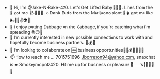 - 👋 Hi, I’m @Jake-N-Bake-420. Let's Get Lifted Baby 🤪😏😬. Lines from the 🎱 got me 👀♿🏧😬🤪. 🔥 Dank Buds from the Marijuana plant 🍁🪴 got me like 🌬💨💨✌👽😁
- 👀 I enjoy putting Dabbage on the Cabbage, if you're catching what I'm spreading 😜😏🥸
- 🌱 I’m currently interested in new possible connections to work with and hopefully become business partners. 🤑💰💸
- 💞️ I’m looking to collaborate on 🆕️ business opportunities🤑💸💰💨👀🦨🍁
- 📫 How to reach me ... 7015751696, Jborreson94@yahoo.com, snapchat is ➡️ Smokeymcpotz420. Hit me up for business or pleasure 👃___'s🎱👀🤯🤪🤪

<!---
Jake-N-Bake-420/Jake-N-Bake-420 is a ✨ special ✨ repository because its `README.md` (this file) appears on your GitHub profile.
You can click the Preview link to take a look at your changes.
--->
